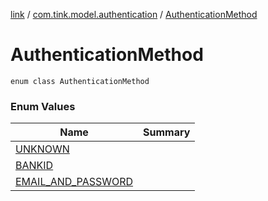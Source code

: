 [link](../../index.md) / [com.tink.model.authentication](../index.md) / [AuthenticationMethod](./index.md)

# AuthenticationMethod

`enum class AuthenticationMethod`

### Enum Values

| Name | Summary |
|---|---|
| [UNKNOWN](-u-n-k-n-o-w-n.md) |  |
| [BANKID](-b-a-n-k-i-d.md) |  |
| [EMAIL_AND_PASSWORD](-e-m-a-i-l_-a-n-d_-p-a-s-s-w-o-r-d.md) |  |
